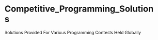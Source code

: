 # Competitive_Programming_Solutions
Solutions Provided For Various Programming Contests Held Globally
